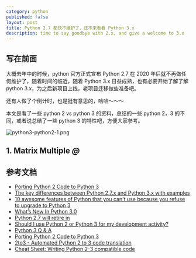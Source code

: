 ```yaml
---
category: python
published: false
layout: post
title: Python 2.7 都快不维护了，还不来看看 Python 3.x   
description: time to say goodbye with 2.x, and give a welcome to 3.x 
---    
```





## 写在前面

大概去年中的时候，python 官方正式宣布 Python 2.7 在 2020 年后就不再做任何维护了，随着时间的临近，随着 Python 3.x 日益成熟，也有必要开始了解了解 python 3.x，为之后新项目上线，老项目迁移做些准备吧。

还有人做了个倒计时，也是挺有意思的，哈哈～～～

本文是看了一些 python 2 vs python 3 的资料，总结的一些 python 2，3 的不同，或者说总结了一些 python 3 的特性吧，方便大家参考。

![python3-python2-1.png](../images/python3-python2-1.png)


## 1. Matrix Multiple *@*







## 参考文档


- [Porting Python 2 Code to Python 3](https://docs.python.org/3/howto/pyporting.html)
- [The key differences between Python 2.7.x and Python 3.x with examples](http://sebastianraschka.com/Articles/2014_python_2_3_key_diff.html)
- [10 awesome features of Python that you can't use because you refuse to upgrade to Python 3](http://www.asmeurer.com/python3-presentation/slides.html#2)
- [What’s New In Python 3.0](https://docs.python.org/3.0/whatsnew/3.0.html)
- [Python 2.7 will retire in](https://pythonclock.org/)
- [Should I use Python 2 or Python 3 for my development activity?](https://wiki.python.org/moin/Python2orPython3)
- [Python 3 Q & A](http://python-notes.curiousefficiency.org/en/latest/python3/questions_and_answers.html)
- [Porting Python 2 Code to Python 3](https://docs.python.org/3/howto/pyporting.html)
- [2to3 - Automated Python 2 to 3 code translation](https://docs.python.org/3/library/2to3.html)
- [Cheat Sheet: Writing Python 2-3 compatible code](http://python-future.org/compatible_idioms.html)



